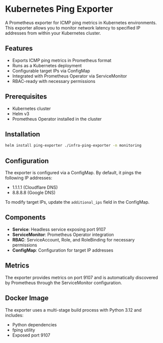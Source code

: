 # Kubernetes Ping Exporter

A Prometheus exporter for ICMP ping metrics in Kubernetes environments. This exporter allows you to monitor network latency to specified IP addresses from within your Kubernetes cluster.

## Features

- Exports ICMP ping metrics in Prometheus format
- Runs as a Kubernetes deployment
- Configurable target IPs via ConfigMap
- Integrated with Prometheus Operator via ServiceMonitor
- RBAC-ready with necessary permissions

## Prerequisites

- Kubernetes cluster
- Helm v3
- Prometheus Operator installed in the cluster

## Installation

```bash
helm install ping-exporter ./infra-ping-exporter -n monitoring
```

## Configuration

The exporter is configured via a ConfigMap. By default, it pings the following IP addresses:
- 1.1.1.1 (Cloudflare DNS)
- 8.8.8.8 (Google DNS)

To modify target IPs, update the `additional_ips` field in the ConfigMap.

## Components

- **Service**: Headless service exposing port 9107
- **ServiceMonitor**: Prometheus Operator integration
- **RBAC**: ServiceAccount, Role, and RoleBinding for necessary permissions
- **ConfigMap**: Configuration for target IP addresses

## Metrics

The exporter provides metrics on port 9107 and is automatically discovered by Prometheus through the ServiceMonitor configuration.

## Docker Image

The exporter uses a multi-stage build process with Python 3.12 and includes:
- Python dependencies
- fping utility
- Exposed port 9107